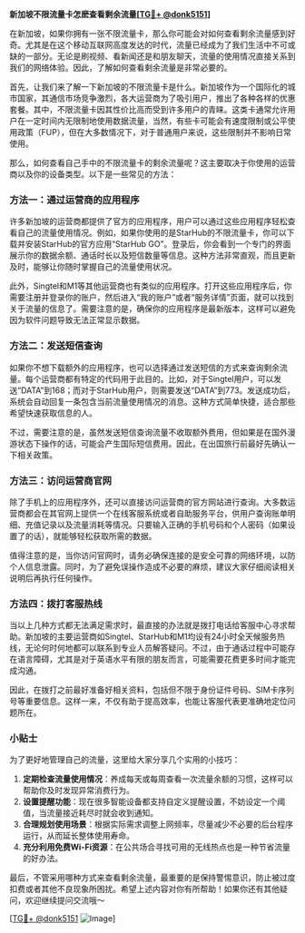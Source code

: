 **新加坡不限流量卡怎麽查看剩余流量[[TG💪+ @donk5151](https://t.me/s/donk5151)]**

在新加坡，如果你拥有一张不限流量卡，那么你可能会对如何查看剩余流量感到好奇。尤其是在这个移动互联网高度发达的时代，流量已经成为了我们生活中不可或缺的一部分。无论是刷视频、看新闻还是和朋友聊天，流量的使用情况直接关系到我们的网络体验。因此，了解如何查看剩余流量是非常必要的。

首先，让我们来了解一下新加坡的不限流量卡是什么。新加坡作为一个国际化的城市国家，其通信市场竞争激烈，各大运营商为了吸引用户，推出了各种各样的优惠套餐。其中，不限流量卡因其性价比高而受到许多用户的青睐。这类卡通常允许用户在一定时间内无限制地使用数据流量，当然，有些卡可能会有速度限制或公平使用政策（FUP），但在大多数情况下，对于普通用户来说，这些限制并不影响日常使用。

那么，如何查看自己手中的不限流量卡的剩余流量呢？这主要取决于你使用的运营商以及你的设备类型。以下是一些常见的方法：

### 方法一：通过运营商的应用程序

许多新加坡的运营商都提供了官方的应用程序，用户可以通过这些应用程序轻松查看自己的流量使用情况。例如，如果你使用的是StarHub的不限流量卡，你可以下载并安装StarHub的官方应用“StarHub GO”。登录后，你会看到一个专门的界面展示你的数据余额、通话时长以及短信数量等信息。这种方法非常直观，而且更新及时，能够让你随时掌握自己的流量使用状况。

此外，Singtel和M1等其他运营商也有类似的应用程序。打开这些应用程序后，你需要注册并登录你的账户，然后进入“我的账户”或者“服务详情”页面，就可以找到关于流量的信息了。需要注意的是，确保你的应用程序是最新版本，这样可以避免因为软件问题导致无法正常显示数据。

### 方法二：发送短信查询

如果你不想下载额外的应用程序，也可以选择通过发送短信的方式来查询剩余流量。每个运营商都有特定的代码用于此目的。比如，对于Singtel用户，可以发送“DATA”到168；而对于StarHub用户，则需要发送“DATA”到773。发送成功后，系统会自动回复一条包含当前流量使用情况的消息。这种方式简单快捷，适合那些希望快速获取信息的人。

不过，需要注意的是，虽然发送短信查询流量不收取额外费用，但如果是在国外漫游状态下操作的话，可能会产生国际短信费用。因此，在出国旅行前最好先确认一下相关政策。

### 方法三：访问运营商官网

除了手机上的应用程序外，还可以直接访问运营商的官方网站进行查询。大多数运营商都会在其官网上提供一个在线客服系统或者自助服务平台，供用户查询账单明细、充值记录以及流量消耗等情况。只要输入正确的手机号码和个人密码（如果设置了的话），就能够轻松获取所需的数据。

值得注意的是，当你访问官网时，请务必确保连接的是安全可靠的网络环境，以防个人信息泄露。同时，为了避免误操作造成不必要的麻烦，建议大家仔细阅读相关说明后再执行任何操作。

### 方法四：拨打客服热线

当以上几种方式都无法满足需求时，最直接的办法就是拨打电话给客服中心寻求帮助。新加坡的主要运营商如Singtel、StarHub和M1均设有24小时全天候服务热线，无论何时何地都可以联系到专业人员解答疑问。不过，由于通话过程中可能存在语言障碍，尤其是对于英语水平有限的朋友而言，可能需要花费更多时间才能完成沟通。

因此，在拨打之前最好准备好相关资料，包括但不限于身份证件号码、SIM卡序列号等重要信息。这样一来，不仅有助于提高效率，也能让客服代表更准确地定位问题所在。

### 小贴士

为了更好地管理自己的流量，这里给大家分享几个实用的小技巧：

1. **定期检查流量使用情况**：养成每天或每周查看一次流量余额的习惯，这样可以帮助你及时发现异常消费行为。
2. **设置提醒功能**：现在很多智能设备都支持自定义提醒设置，不妨设定一个阈值，当流量接近耗尽时就会收到通知。
3. **合理规划使用场景**：根据实际需求调整上网频率，尽量减少不必要的后台程序运行，从而延长整体使用寿命。
4. **充分利用免费Wi-Fi资源**：在公共场合寻找可用的无线热点也是一种节省流量的好办法。

最后，不管采用哪种方式来查看剩余流量，最重要的是保持警惕意识，防止被过度扣费或者其他不良现象所困扰。希望上述内容对你有所帮助！如果你还有其他疑问，欢迎继续提问交流哦～

[[TG💪+ @donk5151](https://t.me/s/donk5151) ![Image](https://i.postimg.cc/rwNCRYN7/Snipaste-2025-04-30-17-27-05.png)]
